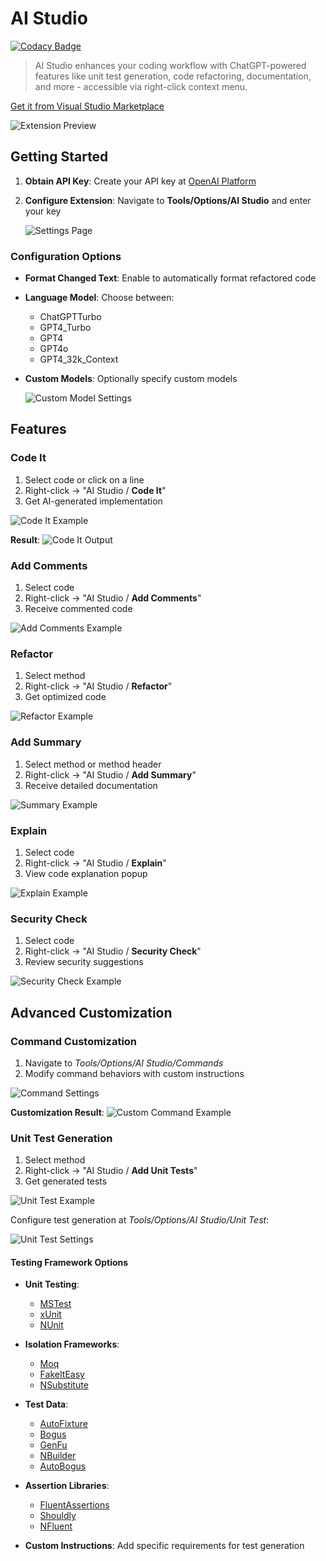 # AI Studio

[![Codacy Badge](https://app.codacy.com/project/badge/Grade/400ac43e51b04f3fb2f335c1688b8d4b)](https://app.codacy.com/gh/ekondur/AI-Studio/dashboard?utm_source=gh&utm_medium=referral&utm_content=&utm_campaign=Badge_grade)

> AI Studio enhances your coding workflow with ChatGPT-powered features like unit test generation, code refactoring, documentation, and more - accessible via right-click context menu.

[Get it from Visual Studio Marketplace](https://marketplace.visualstudio.com/items?itemName=ekondur.AI-Studio)

![Extension Preview](https://user-images.githubusercontent.com/4971326/234110009-382af5bf-9bc8-4bec-892b-90bf66b03fa3.png)

## Getting Started

1. **Obtain API Key**: Create your API key at [OpenAI Platform](https://platform.openai.com/account/api-keys)
2. **Configure Extension**: Navigate to **Tools/Options/AI Studio** and enter your key
   
   ![Settings Page](https://github.com/user-attachments/assets/36623c4d-c99f-4f6c-a3c8-51a9445bdc11)

### Configuration Options
- **Format Changed Text**: Enable to automatically format refactored code
- **Language Model**: Choose between:
  - ChatGPTTurbo
  - GPT4_Turbo
  - GPT4
  - GPT4o
  - GPT4_32k_Context
- **Custom Models**: Optionally specify custom models

  ![Custom Model Settings](https://github.com/user-attachments/assets/c1b8c35a-9719-4ec5-9146-112d347fc522)

## Features

### Code It
1. Select code or click on a line
2. Right-click → "AI Studio / **Code It**"
3. Get AI-generated implementation

![Code It Example](https://user-images.githubusercontent.com/4971326/232882864-85547d6f-75ee-4d49-8684-a3b736b5da2e.png)

**Result**:
![Code It Output](https://user-images.githubusercontent.com/4971326/232883443-de21b5c2-3415-4f5b-bed9-49077bf7732c.png)

### Add Comments
1. Select code
2. Right-click → "AI Studio / **Add Comments**"
3. Receive commented code

![Add Comments Example](https://user-images.githubusercontent.com/4971326/232887104-8778b163-6cbf-4dcb-a12b-caa6ba266565.png)

### Refactor
1. Select method
2. Right-click → "AI Studio / **Refactor**"
3. Get optimized code

![Refactor Example](https://user-images.githubusercontent.com/4971326/232884573-c8f18fc5-3564-4d8d-ad3a-742b85142b36.png)

### Add Summary
1. Select method or method header
2. Right-click → "AI Studio / **Add Summary**"
3. Receive detailed documentation

![Summary Example](https://user-images.githubusercontent.com/4971326/232885737-84f7befa-1cad-4ff7-ba10-4b84f659b2fc.png)

### Explain
1. Select code
2. Right-click → "AI Studio / **Explain**"
3. View code explanation popup

![Explain Example](https://github.com/user-attachments/assets/3c419429-2586-428d-a1ef-599803d137da)

### Security Check
1. Select code
2. Right-click → "AI Studio / **Security Check**"
3. Review security suggestions

![Security Check Example](https://github.com/user-attachments/assets/37dbecc7-9894-49ed-a70c-efe3bb8d03a8)

## Advanced Customization

### Command Customization
1. Navigate to *Tools/Options/AI Studio/Commands*
2. Modify command behaviors with custom instructions

![Command Settings](https://github.com/ekondur/AI-Studio/assets/4971326/0b49f17d-fa00-40dd-a1d3-ff8aa7e43f2d)

**Customization Result**:
![Custom Command Example](https://user-images.githubusercontent.com/4971326/232890352-64908383-623b-43f7-8dfa-32f305f67a43.png)

### Unit Test Generation
1. Select method
2. Right-click → "AI Studio / **Add Unit Tests**"
3. Get generated tests

![Unit Test Example](https://github.com/user-attachments/assets/728816aa-228d-4b06-adbb-bd79e75ae633)

Configure test generation at *Tools/Options/AI Studio/Unit Test*:

![Unit Test Settings](https://user-images.githubusercontent.com/4971326/232892595-9e304843-8b0d-4420-b058-a0f44688f46e.png)

#### Testing Framework Options
- **Unit Testing**:
  - [MSTest](https://learn.microsoft.com/en-us/dotnet/core/testing/unit-testing-with-mstest)
  - [xUnit](https://learn.microsoft.com/en-us/dotnet/core/testing/unit-testing-with-dotnet-test)
  - [NUnit](https://learn.microsoft.com/en-us/dotnet/core/testing/unit-testing-with-nunit)
  
- **Isolation Frameworks**:
  - [Moq](https://github.com/Moq/moq4)
  - [FakeItEasy](https://github.com/FakeItEasy/FakeItEasy)
  - [NSubstitute](https://github.com/nsubstitute/NSubstitute)
  
- **Test Data**:
  - [AutoFixture](https://github.com/AutoFixture/AutoFixture)
  - [Bogus](https://github.com/bchavez/Bogus)
  - [GenFu](https://github.com/MisterJames/GenFu)
  - [NBuilder](https://github.com/nbuilder/nbuilder)
  - [AutoBogus](https://github.com/nickdodd79/AutoBogus)
  
- **Assertion Libraries**:
  - [FluentAssertions](https://fluentassertions.com/introduction)
  - [Shouldly](https://docs.shouldly.org/)
  - [NFluent](https://github.com/tpierrain/NFluent)
  
- **Custom Instructions**: Add specific requirements for test generation
